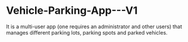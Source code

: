 # Vehicle-Parking-App---V1
It is a multi-user app (one requires an administrator and other users) that manages different parking lots, parking spots and parked vehicles.

